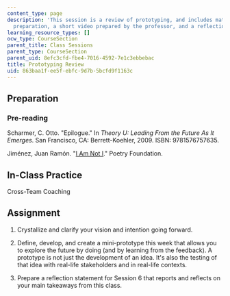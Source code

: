 ```yaml
---
content_type: page
description: 'This session is a review of prototyping, and includes materials for
  preparation, a short video prepared by the professor, and a reflection assignment. '
learning_resource_types: []
ocw_type: CourseSection
parent_title: Class Sessions
parent_type: CourseSection
parent_uid: 8efc3cfd-fbe4-7016-4592-7e1c3ebbebac
title: Prototyping Review
uid: 863baa1f-ee5f-ebfc-9d7b-5bcfd9f1163c
---
```


Preparation
-----------

### Pre-reading

Scharmer, C. Otto. "Epilogue." In _Theory U: Leading From the Future As It_ _Emerges_. San Francisco, CA: Berrett-Koehler, 2009. ISBN: 9781576757635.

Jiménez, Juan Ramón. "[I Am Not I](http://www.poetryfoundation.org/archive/poem.html?id=182343)." Poetry Foundation.

In-Class Practice
-----------------

Cross-Team Coaching

Assignment
----------

1.  Crystallize and clarify your vision and intention going forward. 
  
3.  Define, develop, and create a mini-prototype this week that allows you to explore the future by doing (and by learning from the feedback). A prototype is not just the development of an idea. It's also the testing of that idea with real-life stakeholders and in real-life contexts.
  
5.  Prepare a reflection statement for Session 6 that reports and reflects on your main takeaways from this class.